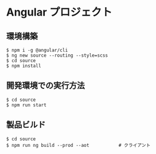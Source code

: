 # Angular プロジェクト

## 環境構築
```
$ npm i -g @angular/cli
$ ng new source --routing --style=scss
$ cd source
$ npm install
```

## 開発環境での実行方法
```
$ cd source
$ npm run start
```


## 製品ビルド
```
$ cd source
$ npm run ng build --prod --aot           # クライアント
```